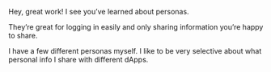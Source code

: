 Hey, great work! I see you’ve learned about personas.

They’re great for logging in easily and only sharing information you’re happy to share.

I have a few different personas myself. I like to be very selective about what personal info I share with different dApps.
